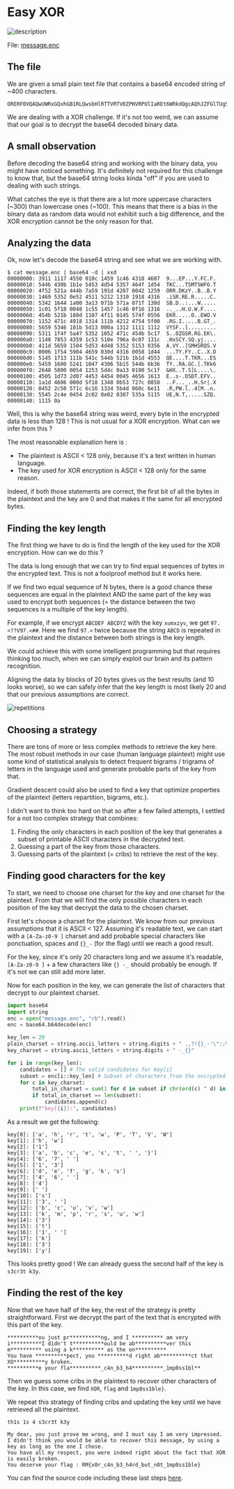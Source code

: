 # Easy XOR

![description](./description.png)

File: [message.enc](./xor.enc)

## The file

We are given a small plain text file that contains a base64 encoded string of ~400 characters.

```
ORERF0VQAQwUWRxGQxhGB1RLQwsbHlRTTVRTV0ZPHVRPUlIaREt6WRkdQgcAQhJZFGlTUg5SRRFSEhMQGRhDFlNCFkQaADoTBxtXGgcfEw0cAV8YAEgcVRRXHEYPFhMWRUtSGxgNEQdPEQFFV08FVhFSRxxJGBMUERtCEkdUXwBWWVNGEBtdEwAKExIRERESUxEfT1pHU1IQUkccRUtcFxFIeFNDWRxTUQ55agwHExxBHVZZFQRdU01IU1JRUwNWAAYfVFkERlkDDUMWAFgdRFFFFxMRG1QcVEtSGxsdRVNUWRYAUkEQR0MGWxVUS2s2JkhYAABUElNdTAoTAQBcH0UFHXMtB0RTRFQARUZWFhMaHUYGAA1fGBNIC1NyfAhYBFIsUFccbBYTNFtNBgxuEVVFLE4EVCwCDgIDB1NaURURFQ==
```

We are dealing with a XOR challenge. If it's not too weird, we can assume that our goal is to decrypt the base64 decoded binary data.

## A small observation

Before decoding the base64 string and working with the binary data, you might have noticed something. It's definitely not required for this challenge to know that, but the base64 string looks kinda "off" if you are used to dealing with such strings.

What catches the eye is that there are a lot more uppercase characters (~300) than lowercase ones (~100). This means that there is a bias in the binary data as random data would not exhibit such a big difference, and the XOR encryption cannot be the only reason for that.

## Analyzing the data

Ok, now let's decode the base64 string and see what we are working with.

```
$ cat message.enc | base64 -d | xxd
00000000: 3911 1117 4550 010c 1459 1c46 4318 4607  9...EP...Y.FC.F.
00000010: 544b 430b 1b1e 5453 4d54 5357 464f 1d54  TKC...TSMTSWFO.T
00000020: 4f52 521a 444b 7a59 191d 4207 0042 1259  ORR.DKzY..B..B.Y
00000030: 1469 5352 0e52 4511 5212 1310 1918 4316  .iSR.RE.R.....C.
00000040: 5342 1644 1a00 3a13 071b 571a 071f 130d  SB.D..:...W.....
00000050: 1c01 5f18 0048 1c55 1457 1c46 0f16 1316  .._..H.U.W.F....
00000060: 454b 521b 180d 1107 4f11 0145 574f 0556  EKR.....O..EWO.V
00000070: 1152 471c 4918 1314 111b 4212 4754 5f00  .RG.I.....B.GT_.
00000080: 5659 5346 101b 5d13 000a 1312 1111 1112  VYSF..].........
00000090: 5311 1f4f 5a47 5352 1052 471c 454b 5c17  S..OZGSR.RG.EK\.
000000a0: 1148 7853 4359 1c53 510e 796a 0c07 131c  .HxSCY.SQ.yj....
000000b0: 411d 5659 1504 5d53 4d48 5352 5153 0356  A.VY..]SMHSRQS.V
000000c0: 0006 1f54 5904 4659 030d 4316 0058 1d44  ...TY.FY..C..X.D
000000d0: 5145 1713 111b 541c 544b 521b 1b1d 4553  QE....T.TKR...ES
000000e0: 5459 1600 5241 1047 4306 5b15 544b 6b36  TY..RA.GC.[.TKk6
000000f0: 2648 5800 0054 1253 5d4c 0a13 0100 5c1f  &HX..T.S]L....\.
00000100: 4505 1d73 2d07 4453 4454 0045 4656 1613  E..s-.DSDT.EFV..
00000110: 1a1d 4606 000d 5f18 1348 0b53 727c 0858  ..F..._..H.Sr|.X
00000120: 0452 2c50 571c 6c16 1334 5b4d 060c 6e11  .R,PW.l..4[M..n.
00000130: 5545 2c4e 0454 2c02 0e02 0307 535a 5115  UE,N.T,.....SZQ.
00000140: 1115 0a
```

Well, this is why the base64 string was weird, every byte in the encrypted data is less than 128 ! This is not usual for a XOR encryption. What can we infer from this ?

The most reasonable explanation here is :
- The plaintext is ASCII < 128 only, because it's a text written in human language.
- The key used for XOR encryption is ASCII < 128 only for the same reason.

Indeed, if both those statements are correct, the first bit of all the bytes in the plaintext and the key are 0 and that makes it the same for all encrypted bytes.

## Finding the key length

The first thing we have to do is find the length of the key used for the XOR encryption. How can we do this ?

The data is long enough that we can try to find equal sequences of bytes in the encrypted text. This is not a foolproof method but it works here.

If we find two equal sequence of N bytes, there is a good chance these sequences are equal in the plaintext AND the same part of the key was used to encrypt both sequences (= the distance between the two sequences is a multiple of the key length).

For example, if we encrypt `ABCDEF ABCDYZ` with the key `xumxzyv`, we get `97.<??V97.<##`. Here we find `97.<` twice because the string `ABCD` is repeated in the plaintext and the distance between both strings is the key length.

We could achieve this with some intelligent programming but that requires thinking too much, when we can simply exploit our brain and its pattern recognition.

Aligning the data by blocks of 20 bytes gives us the best results (and 10 looks worse), so we can safely infer that the key length is most likely 20 and that our previous assumptions are correct.

![repetitions](./repetitions.png)

## Choosing a strategy

There are tons of more or less complex methods to retrieve the key here. The most robust methods in our case (human language plaintext) might use some kind of statistical analysis to detect frequent bigrams / trigrams of letters in the language used and generate probable parts of the key from that.

Gradient descent could also be used to find a key that optimize properties of the plaintext (letters repartition, bigrams, etc.).

I didn't want to think too hard on that so after a few failed attempts, I settled for a not too complex strategy that combines:
1. Finding the only characters in each position of the key that generates a subset of printable ASCII characters in the decrypted text.
3. Guessing a part of the key from those characters.
2. Guessing parts of the plaintext (= cribs) to retrieve the rest of the key.

## Finding good characters for the key

To start, we need to choose one charset for the key and one charset for the plaintext. From that we will find the only possible characters in each position of the key that decrypt the data to the chosen charset.

First let's choose a charset for the plaintext. We know from our previous assumptions that it is ASCII < 127. Assuming it's readable text, we can start with a `[A-Za-z0-9 ]` charset and add probable special characters like ponctuation, spaces and `{}_-` (for the flag) until we reach a good result.

For the key, since it's only 20 characters long and we assume it's readable, `[A-Za-z0-9 ]` + a few characters like `{} -_` should probably be enough. If it's not we can still add more later.

Now for each position in the key, we can generate the list of characters that decrypt to our plaintext charset.

```python
import base64
import string
enc = open("message.enc", "rb").read()
enc = base64.b64decode(enc)

key_len = 20
plain_charset = string.ascii_letters + string.digits + " .,?!{}_-'\":;%\n"
key_charset = string.ascii_letters + string.digits + " -_{}"

for i in range(key_len):
    candidates = [] # The valid candidates for key[i]
    subset = enc[i::key_len] # Subset of characters from the encrypted data that are encrypted with key[i]
    for c in key_charset:
        total_in_charset = sum(1 for d in subset if chr(ord(c) ^ d) in plain_charset)
        if total_in_charset == len(subset):
            candidates.append(c)
    print(f"key[{i}]:", candidates)
```

As a result we get the following:

```
key[0]: ['a', 'h', 'r', 't', 'w', 'P', 'T', 'V', 'W']
key[1]: ['h', 'w']
key[2]: ['1']
key[3]: ['a', 'b', 'c', 'e', 's', 't', ' ', '}']
key[4]: ['6', '7', ' ']
key[5]: ['1', '3']
key[6]: ['d', 'e', 'f', 'g', 'k', 's']
key[7]: ['4', '6', ' ']
key[8]: ['4']
key[9]: [' ']
key[10]: ['s']
key[11]: ['3', ' ']
key[12]: ['b', 'c', 'u', 'v', 'w']
key[13]: ['k', 'm', 'p', 'r', 's', 'u', 'w']
key[14]: ['3']
key[15]: ['t']
key[16]: ['1', ' ']
key[17]: ['k']
key[18]: ['3']
key[19]: ['y']
```

This looks pretty good ! We can already guess the second half of the key is `s3cr3t k3y`.

## Finding the rest of the key

Now that we have half of the key, the rest of the strategy is pretty straightforward. First we decrypt the part of the text that is encrypted with this part of the key.

```
**********ou just pr**********ng, and I ********** am very i**********I didn't t**********ould be ab**********ver this m********** using a k********** as the on**********
You have **********pect, you **********d right ab**********ct that XO**********y broken.
**********e your fla**********_c4n_b3_h4**********_1mp0ss1bl**
```

Then we guess some cribs in the plaintext to recover other characters of the key. In this case, we find `XOR`, `flag` and `1mp0ss1ble}`.

We repeat this strategy of finding cribs and updating the key until we have retrieved all the plaintext.

```
th1s 1s 4 s3cr3t k3y

My dear, you just prove me wrong, and I must say I am very impressed. I didn't think you would be able to recover this message, by using a key as long as the one I chose.
You have all my respect, you were indeed right about the fact that XOR is easily broken.
You deserve your flag : RM{x0r_c4n_b3_h4rd_but_n0t_1mp0ss1ble}
```

You can find the source code including these last steps [here](./exploit.py).